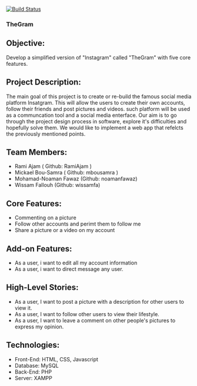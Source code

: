 [![Build Status](https://travis-ci.org/wissamfa/SOEN341_Project.svg?branch=master)](https://travis-ci.org/wissamfa/SOEN341_Project)

### TheGram 

## Objective:

Develop a simplified version of "Instagram" called "TheGram" with five core features.


## Project Description: 

The main goal of this project is to create or re-build the famous social media platform Insatgram.
This will allow the users to create their own accounts, follow their friends 
and post pictures and videos. such platform will be used as a communcation tool and a social media enterface. 
Our aim is to go through the project design process in software, explore it's difficulties and hopefully solve them.
We would like to implement a web app that refelcts the previously mentioned points. 

 

## Team Members: 

- Rami Ajam ( Github: RamiAjam )
- Mickael Bou-Samra ( Github: mbousamra )
- Mohamad-Noaman Fawaz (Github: noamanfawaz)
- Wissam Fallouh (Github: wissamfa)


## Core Features: 

- Commenting on a picture  
- Follow other accounts and perimt them to follow me
- Share a picture or a video on my account  

## Add-on Features: 

- As a user, i want to edit all my account information 
- As a user, i want to direct message any user.


 ## High-Level Stories: 

- As a user, I want to post a picture with a description for other users to view it.
- As a user, I want to follow other users to view their lifestyle.
- As a user, I want to leave a comment on other people's pictures to express my opinion.


## Technologies:

- Front-End: HTML, CSS, Javascript 
- Database: MySQL 
- Back-End: PHP
- Server: XAMPP



